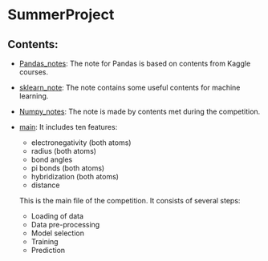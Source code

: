 # SummerProject

Contents:
---------
- [Pandas_notes](https://github.com/FengyiLi1102/SummerProject/blob/master/Pandas_notes.ipynb): The note for Pandas is based on contents from Kaggle courses.

- [sklearn_note](https://github.com/FengyiLi1102/SummerProject/blob/master/sklearn_notes.ipynb): The note contains some useful contents for machine learning.

- [Numpy_notes](https://github.com/FengyiLi1102/SummerProject/blob/master/numpy_notes.ipynb): The note is made by contents met during the competition.

- [main](https://github.com/FengyiLi1102/SummerProject/blob/master/main.py):
  It includes ten features:
  - electronegativity (both atoms)
  - radius (both atoms)
  - bond angles
  - pi bonds (both atoms)
  - hybridization (both atoms)
  - distance
  
  This is the main file of the competition. It consists of several steps: 
  - Loading of data
  - Data pre-processing
  - Model selection
  - Training
  - Prediction
